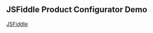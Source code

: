 ## JSFiddle Product Configurator Demo

[JSFiddle][Link]

[Link]: https://jsfiddle.net/gh/get/library/pure/neptunelabs/fsi-image-samples/tree/main/jsfiddle/configurator
